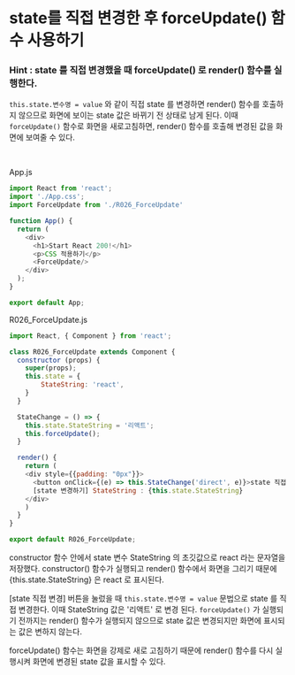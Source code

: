 # state를 직접 변경한 후 forceUpdate() 함수 사용하기

### Hint : state 를 직접 변경했을 때 forceUpdate() 로 render() 함수를 실행한다.

`this.state.변수명 = value` 와 같이 직접 state 를 변경하면 render() 함수를 호출하지 않으므로 화면에 보이는 state 값은 바뀌기 전 상태로 남게 된다. 이때 `forceUpdate()` 함수로 화면을 새로고침하면, render() 함수를 호출해 변경된 값을 화면에 보여줄 수 있다.

<br>

App.js

```js
import React from 'react';
import './App.css';
import ForceUpdate from './R026_ForceUpdate'

function App() {
  return (
    <div>
      <h1>Start React 200!</h1>
      <p>CSS 적용하기</p>
      <ForceUpdate/>
    </div>
  );
}

export default App;
```

R026_ForceUpdate.js

```js
import React, { Component } from 'react';

class R026_ForceUpdate extends Component {
  constructor (props) {
    super(props);
    this.state = {
        StateString: 'react',
    }
  }

  StateChange = () => {
    this.state.StateString = '리액트';
    this.forceUpdate();
  }

  render() {
    return (
    <div style={{padding: "0px"}}>
      <button onClick={(e) => this.StateChange('direct', e)}>state 직접 변경</button><br/>
      [state 변경하기] StateString : {this.state.StateString}
    </div>
    )
  }
}

export default R026_ForceUpdate;
```

constructor 함수 안에서 state 변수 StateString 의 초깃값으로 react 라는 문자열을 저장했다. constructor() 함수가 실행되고 render() 함수에서 화면을 그리기 때문에 {this.state.StateString} 은 react 로 표시된다. 

[state 직접 변경] 버튼을 눌렀을 때 `this.state.변수명 = value` 문법으로 state 를 직접 변경한다. 이때 StateString 값은 '리액트' 로 변경 된다. `forceUpdate()` 가 실행되기 전까지는 render() 함수가 실행되지 않으므로 state 값은 변경되지만 화면에 표시되는 값은 변하지 않는다. 

forceUpdate() 함수는 화면을 강제로 새로 고침하기 때문에 render() 함수를 다시 실행시켜 화면에 변경된 state 값을 표시할 수 있다. 


